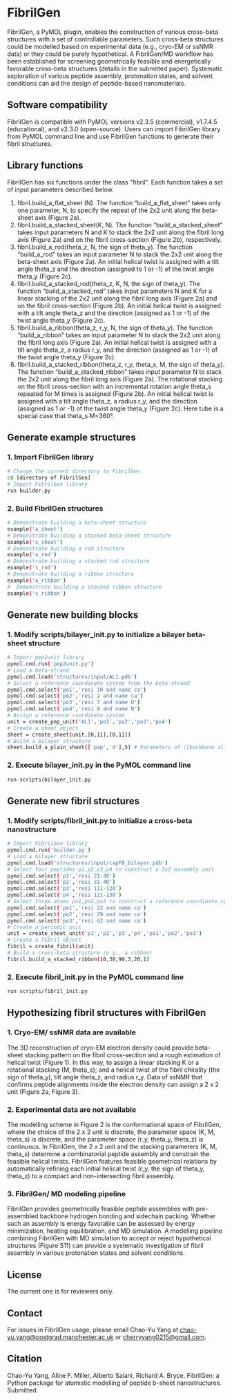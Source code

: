 # FibrilGen
FibrilGen, a PyMOL plugin, enables the construction of various cross-beta structures with a set of controllable parameters. Such cross-beta structures could be modelled based on experimental data (e.g., cryo-EM or ssNMR data) or they could be purely hypothetical. A FibrilGen/MD workflow has been established for screening geometrically feasible and energetically favorable cross-beta structures (details in the submitted paper). Systematic exploration of various peptide assembly, protonation states, and solvent conditions can aid the design of peptide-based nanomaterials.

## Software compatibility
FibrilGen is compatible with PyMOL versions v2.3.5 (commercial), v1.7.4.5 (educational), and v2.3.0 (open-source). Users can import FibrilGen library from PyMOL command line and use FibrilGen functions to generate their fibril structures.

## Library functions
FibrilGen has six functions under the class "fibril". Each function takes a set of input parameters described below.
1. fibril.build_a_flat_sheet (N). The function “build_a_flat_sheet” takes only one parameter, N, to specify the repeat of the 2x2 unit along the beta-sheet axis (Figure 2a).
2. fibril.build_a_stacked_sheet(K, N). The function “build_a_stacked_sheet” takes input parameters N and K to stack the 2x2 unit along the fibril long axis (Figure 2a) and on the fibril cross-section (Figure 2b), respectively.
3. fibril.build_a_rod(theta_z, N, the sign of theta_y). The function “build_a_rod” takes an input parameter N to stack the 2x2 unit along the beta-sheet axis (Figure 2a). An initial helical twist is assigned with a tilt angle theta_z and the direction (assigned to 1 or -1) of the twist angle theta_y (Figure 2c).
4. fibril.build_a_stacked_rod(theta_z, K, N, the sign of theta_y). The function “build_a_stacked_rod” takes input parameters N and K for a linear stacking of the 2x2 unit along the fibril long axis (Figure 2a) and on the fibril cross-section (Figure 2b). An initial helical twist is assigned with a tilt angle theta_z and the direction (assigned as 1 or -1) of the twist angle theta_y (Figure 2c).
5. fibril.build_a_ribbon(theta_z, r_y, N, the sign of theta_y). The function “build_a_ribbon” takes an input parameter N to stack the 2x2 unit along the fibril long axis (Figure 2a). An initial helical twist is assigned with a tilt angle theta_z, a radius r_y, and the direction (assigned as 1 or -1) of the twist angle theta_y (Figure 2c).
6. fibril.build_a_stacked_ribbon(theta_z, r_y, theta_s, M, the sign of theta_y). The function “build_a_stacked_ribbon” takes input parameter N to stack the 2x2 unit along the fibril long axis (Figure 2a). The rotational stacking on the fibril cross-section with an incremental rotation angle theta_s repeated for M times is assigned (Figure 2b). An initial helical twist is assigned with a tilt angle theta_z, a radius r_y, and the direction (assigned as 1 or -1) of the twist angle theta_y (Figure 2c). Here tube is a special case that theta_s∙M=360°.

## Generate example structures
### 1. Import FibrilGen library
```bash
# Change the current directory to FibrilGen
cd [directory of FibrilGen]
# Import FibrilGen library 
run builder.py
```
### 2. Build FibrilGen structures
```bash
# Demonstrate building a beta-sheet structure
example('a_sheet')
# Demonstrate building a stacked beta-sheet structure
example('s_sheet')
# Demonstrate building a rod structure
example('a_rod')
# Demonstrate building a stacked rod structure
example('s_rod')
# Demonstrate building a ribbon structure
example('a_ribbon')
#  Demonstrate building a stacked ribbon structure
example('s_ribbon')
```

## Generate new building blocks
### 1. Modify scripts/bilayer_init.py to initialize a bilayer beta-sheet structure
```bash
# Import pep2unit library
pymol.cmd.run('pep2unit.py')
# Load a beta-strand
pymol.cmd.load('structures/input/AL1.pdb')
# Select a reference coordinate system from the beta-strand
pymol.cmd.select('po1','resi 10 and name ca')
pymol.cmd.select('po2','resi 2 and name ca')
pymol.cmd.select('po3','resi 7 and name O')
pymol.cmd.select('po4','resi 8 and name N')
# Assign a reference coordinate system
unit = create_pep_unit('AL1','po1','po2','po3','po4')
# Create a sheet object
sheet = create_sheet(unit,[0,11],[0,11])
# Build a bilayer structure
sheet.build_a_plain_sheet(['pap','d'],5) # Parameters of ([backbone alignment (e.g., aaa,apa,aap,app,paa,ppa,pap,ppp), beta-sheets arranged face-to-face or face-to-back] and the number of units in each sheet
```
### 2. Execute bilayer_init.py in the PyMOL command line
```bash
run scripts/bilayer_init.py
```

##  Generate new fibril structures
### 1. Modify scripts/fibril_init.py to initialize a cross-beta nanostructure
```bash
# Import FibrilGen library
pymol.cmd.run('builder.py')
# Load a bilayer structure
pymol.cmd.load('structures/input/capF8_bilayer.pdb')
# Select four peptides p1,p2,p3,p4 to construct a 2x2 assembly unit
pymol.cmd.select('p1','resi 21-30')
pymol.cmd.select('p2','resi 31-40')
pymol.cmd.select('p3','resi 111-120')
pymol.cmd.select('p4','resi 121-130')
# Select three atoms po1,po2,po3 to construct a reference coordinate system
pymol.cmd.select('po1','resi 22 and name ca')
pymol.cmd.select('po2','resi 29 and name ca')
pymol.cmd.select('po3','resi 62 and name ca')
# Create a periodic unit
unit = create_sheet_unit('p1','p2','p3','p4','po1','po2','po3')
# Create a fibril object
fibril = create_fibril(unit)
# Build a cross-beta structure (e.g., a ribbon)
fibril.build_a_stacked_ribbon(10,30,90,3,20,1)
```
### 2. Execute fibril_init.py in the PyMOL command line
```bash
run scripts/fibril_init.py
```
## Hypothesizing fibril structures with FibrilGen
### 1. Cryo-EM/ ssNMR data are available
The 3D reconstruction of cryo-EM electron density could provide beta-sheet stacking pattern on the fibril cross-section and a rough estimation of helical twist (Figure 1). In this way, to assign a linear stacking K or a rotational stacking (M, theta_s); and a helical twist of the fibril chirality (the sign of theta_y), tilt angle theta_z, and radius r_y. Data of ssNMR that confirms peptide alignments inside the electron density can assign a 2 x 2 unit (Figure 2a, Figure 3).
### 2. Experimental data are not available
The modelling scheme in Figure 2 is the conformational space of FibrilGen, where the choice of the 2 x 2 unit is discrete, the parameter space (K, M, theta_s) is discrete, and the parameter space (r_y, theta_y, theta_z) is continuous. In FibrilGen, the 2 x 2 unit and the stacking parameters (K, M, theta_s) determine a combinatorial peptide assembly and constrain the feasible helical twists. FibrilGen features feasible geometrical relations by automatically refining each initial helical twist (r_y, the sign of theta_y, theta_z) to a compact and non-intersecting fibril assembly.
### 3. FibrilGen/ MD modeling pipeline
FibrilGen provides geometrically feasible peptide assemblies with pre-assembled backbone hydrogen bonding and sidechain packing. Whether such an assembly is energy favorable can be assessed by energy minimization, heating equilibration, and MD simulation. A modelling pipeline combining FibrilGen with MD simulation to accept or reject hypothetical structures (Figure S11) can provide a systematic investigation of fibril assembly in various protonation states and solvent conditions.

## License
The current one is for reviewers only. 

## Contact
For issues in FibrilGen usage, please email Chao-Yu Yang at chao-yu.yang@postgrad.manchester.ac.uk or cherryyang0215@gmail.com.

## Citation
Chao-Yu Yang, Aline F. Miller, Alberto Saiani, Richard A. Bryce. FibrilGen: a Python package for atomistic modelling of peptide b-sheet nanostructures. Submitted.
